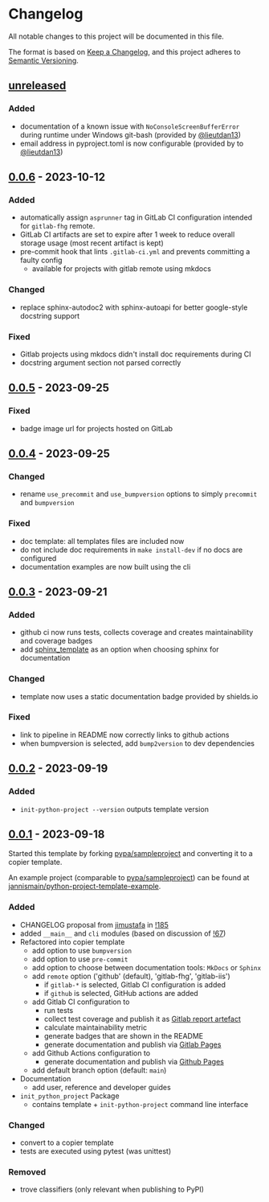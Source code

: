 # Changelog

All notable changes to this project will be documented in this file.

The format is based on [Keep a Changelog](https://keepachangelog.com/en/1.1.0/),
and this project adheres to [Semantic Versioning](https://semver.org/spec/v2.0.0.html).

## [unreleased]

### Added

- documentation of a known issue with `NoConsoleScreenBufferError` during runtime under Windows git-bash (provided by [@lieutdan13])
- email address in pyproject.toml is now configurable (provided by to [@lieutdan13])

## [0.0.6] - 2023-10-12

### Added

- automatically assign `asprunner` tag in GitLab CI configuration intended for `gitlab-fhg` remote.
- GitLab CI artifacts are set to expire after 1 week to reduce overall storage usage (most recent artifact is kept)
- pre-commit hook that lints `.gitlab-ci.yml` and prevents committing a faulty config
    - available for projects with gitlab remote using mkdocs

### Changed

- replace sphinx-autodoc2 with sphinx-autoapi for better google-style docstring support

### Fixed

- Gitlab projects using mkdocs didn't install doc requirements during CI
- docstring argument section not parsed correctly

## [0.0.5] - 2023-09-25

### Fixed

- badge image url for projects hosted on GitLab

## [0.0.4] - 2023-09-25

### Changed

- rename `use_precommit` and `use_bumpversion` options to simply `precommit` and `bumpversion`

### Fixed

- doc template: all templates files are included now
- do not include doc requirements in `make install-dev` if no docs are configured
- documentation examples are now built using the cli

## [0.0.3] - 2023-09-21

### Added

- github ci now runs tests, collects coverage and creates maintainability and coverage badges
- add [sphinx_template](https://git01.iis.fhg.de/sch/sphinx_template/) as an option when choosing sphinx for documentation

### Changed

- template now uses a static documentation badge provided by shields.io

### Fixed

- link to pipeline in README now correctly links to github actions
- when bumpversion is selected, add `bump2version` to dev dependencies

## [0.0.2] - 2023-09-19

### Added

- `init-python-project --version` outputs template version

## [0.0.1] - 2023-09-18

Started this template by forking [pypa/sampleproject] and converting it to a copier template.

An example project (comparable to [pypa/sampleproject]) can be found at [jannismain/python-project-template-example].

### Added

- CHANGELOG proposal from [jimustafa](https://github.com/jimustafa) in [!185](https://github.com/pypa/sampleproject/pull/185)
- added `__main__` and `cli` modules (based on discussion of [!67](https://github.com/pypa/sampleproject/pull/67))
- Refactored into copier template
    - add option to use `bumpversion`
    - add option to use `pre-commit`
    - add option to choose between documentation tools: `MkDocs` or `Sphinx`
    - add `remote` option ('github' (default), 'gitlab-fhg', 'gitlab-iis')
        - if `gitlab-*` is selected, Gitlab CI configuration is added
        - if `github` is selected, GitHub actions are added
    - add Gitlab CI configuration to
        - run tests
        - collect test coverage and publish it as [Gitlab report artefact](https://docs.gitlab.com/ee/ci/yaml/artifacts_reports.html#artifactsreportscoverage_report)
        - calculate maintainability metric
        - generate badges that are shown in the README
        - generate documentation and publish via [Gitlab Pages](https://docs.gitlab.com/ee/user/project/pages/)
    - add Github Actions configuration to
        - generate documentation and publish via [Github Pages](https://pages.github.com/)
    - add default branch option (default: `main`)
- Documentation
    - add user, reference and developer guides
- `init_python_project` Package
    - contains template + `init-python-project` command line interface

### Changed

- convert to a copier template
- tests are executed using pytest (was unittest)

### Removed

- trove classifiers (only relevant when publishing to PyPI)

[unreleased]: https://github.com/jannismain/python-project-template/compare/v0.0.6...HEAD
[0.0.6]: https://github.com/jannismain/python-project-template/compare/0.0.5...0.0.6
[0.0.5]: https://github.com/jannismain/python-project-template/compare/0.0.4...0.0.5
[0.0.4]: https://github.com/jannismain/python-project-template/compare/0.0.3...0.0.4
[0.0.3]: https://github.com/jannismain/python-project-template/compare/0.0.2...0.0.3
[0.0.2]: https://github.com/jannismain/python-project-template/compare/0.0.1...0.0.2
[0.0.1]: https://github.com/jannismain/python-project-template/releases/tag/0.0.1
[pypa/sampleproject]: https://github.com/pypa/sampleproject
[jannismain/python-project-template-example]: https://github.com/jannismain/python-project-template-example

[@lieutdan13]: https://github.com/lieutdan13

